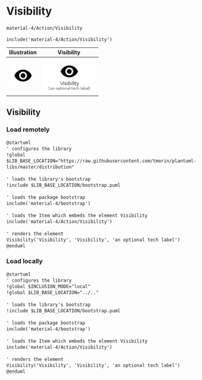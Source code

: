 # Visibility


```text
material-4/Action/Visibility
```

```text
include('material-4/Action/Visibility')
```



| Illustration | Visibility |
| :---: | :---: |
| ![illustration for Illustration](../../material-4/Action/Visibility.png) | ![illustration for Visibility](../../material-4/Action/Visibility.Local.png) |




## Visibility

### Load remotely
```plantuml
@startuml
' configures the library
!global $LIB_BASE_LOCATION="https://raw.githubusercontent.com/tmorin/plantuml-libs/master/distribution"

' loads the library's bootstrap
!include $LIB_BASE_LOCATION/bootstrap.puml

' loads the package bootstrap
include('material-4/bootstrap')

' loads the Item which embeds the element Visibility
include('material-4/Action/Visibility')

' renders the element
Visibility('Visibility', 'Visibility', 'an optional tech label')
@enduml
```

### Load locally
```plantuml
@startuml
' configures the library
!global $INCLUSION_MODE="local"
!global $LIB_BASE_LOCATION="../.."

' loads the library's bootstrap
!include $LIB_BASE_LOCATION/bootstrap.puml

' loads the package bootstrap
include('material-4/bootstrap')

' loads the Item which embeds the element Visibility
include('material-4/Action/Visibility')

' renders the element
Visibility('Visibility', 'Visibility', 'an optional tech label')
@enduml
```

